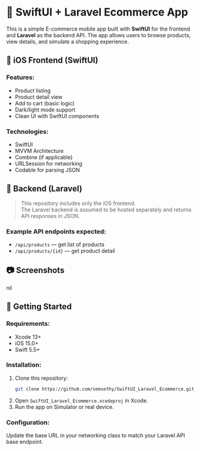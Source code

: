# 🛒 SwiftUI + Laravel Ecommerce App

This is a simple E-commerce mobile app built with **SwiftUI** for the frontend and **Laravel** as the backend API. The app allows users to browse products, view details, and simulate a shopping experience.

## 📱 iOS Frontend (SwiftUI)

### Features:
- Product listing
- Product detail view
- Add to cart (basic logic)
- Dark/light mode support
- Clean UI with SwiftUI components

### Technologies:
- SwiftUI
- MVVM Architecture
- Combine (if applicable)
- URLSession for networking
- Codable for parsing JSON

## 🔗 Backend (Laravel)

> This repository includes only the iOS frontend.  
> The Laravel backend is assumed to be hosted separately and returns API responses in JSON.

### Example API endpoints expected:
- `/api/products` — get list of products
- `/api/products/{id}` — get product detail

## 📷 Screenshots

nil

## 🚀 Getting Started

### Requirements:
- Xcode 13+
- iOS 15.0+
- Swift 5.5+

### Installation:
1. Clone this repository:
    ```bash
    git clone https://github.com/semsethy/SwiftUI_Laravel_Ecommerce.git
    ```
2. Open `SwiftUI_Laravel_Ecommerce.xcodeproj` in Xcode.
3. Run the app on Simulator or real device.

### Configuration:
Update the base URL in your networking class to match your Laravel API base endpoint.
